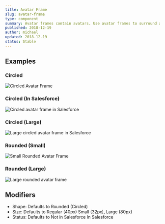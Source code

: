 ```yaml
---
title: Avatar Frame
slug: avatar-frame
type: component
summary: Avatar frames contain avatars. Use avatar frames to surround avatars and add statuses and resize.
published: 2018-12-19
author: michael
updated: 2018-12-19
status: Stable
---
```


##  Examples

### Circled
![Circled Avatar Frame](/static/images/avatar-frame-circled.png)

### Circled (In Salesforce)
![Circled avatar frame in Salesforce](/static/images/avatar-frame-salesforce.png)

### Circled (Large)
![Large circled avatar frame in Salesforce](/static/images/avatar-frame-circled-large.png)

### Rounded (Small)
![Small Rounded Avatar Frame](/static/images/avatar-frame-rounded-small.png)

### Rounded (Large)
![Large rounded avatar frame](/static/images/avatar-frame-rounded-large.png)

## Modifiers
* Shape: Defaults to Rounded (Circled)
* Size: Defaults to Regular (40px) Small (32px), Large (80px)
* Status: Defaults to Not in Salesforce In Salesforce